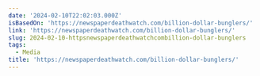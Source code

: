 ```yaml
---
date: '2024-02-10T22:02:03.000Z'
isBasedOn: 'https://newspaperdeathwatch.com/billion-dollar-bunglers/'
link: 'https://newspaperdeathwatch.com/billion-dollar-bunglers/'
slug: 2024-02-10-httpsnewspaperdeathwatchcombillion-dollar-bunglers
tags:
  - Media
title: 'https://newspaperdeathwatch.com/billion-dollar-bunglers/'
---
```


